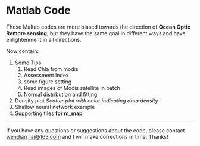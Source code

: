 # Matlab Code

These Maltab codes are more biased towards the direction of **Ocean Optic Remote sensing**, but they have the same goal in different ways and have enlightenment in all directions.

Now contain:

1. Some Tips
   1. Read Chla from modis
   2. Assessment index
   3. some figure setting 
   4. Read images of Modis satellite in batch
   5. Normal distribution and fitting
2. Density plot *Scatter plot with color indicating data density*
3. Shallow neural network example
4. Supporting files **for m_map**

---

If you have any questions or suggestions about the code, please contact wendian_lai@163.com and I will make corrections in time, Thanks!

